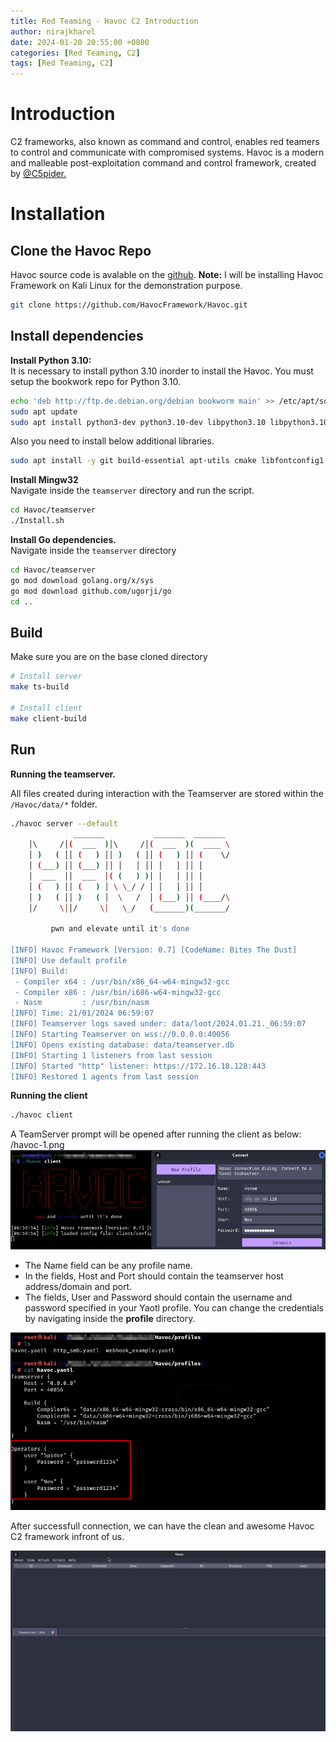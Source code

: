 ```yaml
---
title: Red Teaming - Havoc C2 Introduction
author: nirajkharel
date: 2024-01-20 20:55:00 +0800
categories: [Red Teaming, C2]
tags: [Red Teaming, C2]
---
```


# Introduction
C2 frameworks, also known as command and control, enables red teamers to control and communicate with compromised systems. Havoc is a modern and malleable post-exploitation command and control framework, created by [@C5pider.](https://twitter.com/C5pider)

# Installation

## Clone the Havoc Repo
Havoc source code is avalable on the [github](https://github.com/HavocFramework/Havoc.git). **Note:** I will be installing Havoc Framework on Kali Linux for the demonstration purpose.

```bash
git clone https://github.com/HavocFramework/Havoc.git
```

## Install dependencies
**Install Python 3.10:**   
It is necessary to install python 3.10 inorder to install the Havoc. You must setup the bookwork repo for Python 3.10.
```bash
echo 'deb http://ftp.de.debian.org/debian bookworm main' >> /etc/apt/sources.list
sudo apt update
sudo apt install python3-dev python3.10-dev libpython3.10 libpython3.10-dev python3.10
```

Also you need to install below additional libraries. 
```bash
sudo apt install -y git build-essential apt-utils cmake libfontconfig1 libglu1-mesa-dev libgtest-dev libspdlog-dev libboost-all-dev libncurses5-dev libgdbm-dev libssl-dev libreadline-dev libffi-dev libsqlite3-dev libbz2-dev mesa-common-dev qtbase5-dev qtchooser qt5-qmake qtbase5-dev-tools libqt5websockets5 libqt5websockets5-dev qtdeclarative5-dev golang-go qtbase5-dev libqt5websockets5-dev python3-dev libboost-all-dev mingw-w64 nasm
```

**Install Mingw32**   
Navigate inside the `teamserver` directory and run the script.
```bash
cd Havoc/teamserver
./Install.sh
```
**Install Go dependencies.**  
Navigate inside the `teamserver` directory
```bash
cd Havoc/teamserver
go mod download golang.org/x/sys
go mod download github.com/ugorji/go 
cd .. 
```

## Build
Make sure you are on the base cloned directory 
```bash
# Install server
make ts-build

# Install client
make client-build
```

## Run
**Running the teamserver.**

All files created during interaction with the Teamserver are stored within the `/Havoc/data/*` folder.
```bash
./havoc server --default
              _______           _______  _______ 
    │\     /│(  ___  )│\     /│(  ___  )(  ____ \
    │ )   ( ││ (   ) ││ )   ( ││ (   ) ││ (    \/
    │ (___) ││ (___) ││ │   │ ││ │   │ ││ │      
    │  ___  ││  ___  │( (   ) )│ │   │ ││ │      
    │ (   ) ││ (   ) │ \ \_/ / │ │   │ ││ │      
    │ )   ( ││ )   ( │  \   /  │ (___) ││ (____/\
    │/     \││/     \│   \_/   (_______)(_______/

         pwn and elevate until it's done

[INFO] Havoc Framework [Version: 0.7] [CodeName: Bites The Dust]
[INFO] Use default profile
[INFO] Build: 
 - Compiler x64 : /usr/bin/x86_64-w64-mingw32-gcc
 - Compiler x86 : /usr/bin/i686-w64-mingw32-gcc
 - Nasm         : /usr/bin/nasm
[INFO] Time: 21/01/2024 06:59:07
[INFO] Teamserver logs saved under: data/loot/2024.01.21._06:59:07
[INFO] Starting Teamserver on wss://0.0.0.0:40056
[INFO] Opens existing database: data/teamserver.db
[INFO] Starting 1 listeners from last session
[INFO] Started "http" listener: https://172.16.18.128:443
[INFO] Restored 1 agents from last session
```

**Running the client**
```bash
./havoc client 
```
A TeamServer prompt will be opened after running the client as below:
/havoc-1.png
![Alt text](https://raw.githubusercontent.com/nirajkharel/nirajkharel.github.io/master/assets/img/favicons/havoc-1.png)

- The Name field can be any profile name.
- In the fields, Host and Port should contain the teamserver host address/domain and port.
- The fields, User and Password should contain the username and password specified in your Yaotl profile. You can change the credentials by navigating inside the **profile** directory.

![Alt text](https://raw.githubusercontent.com/nirajkharel/nirajkharel.github.io/master/assets/img/favicons/havoc-2.png)


After successfull connection, we can have the clean and awesome Havoc C2 framework infront of us.

![Alt text](https://raw.githubusercontent.com/nirajkharel/nirajkharel.github.io/master/assets/img/favicons/havoc-3.png)